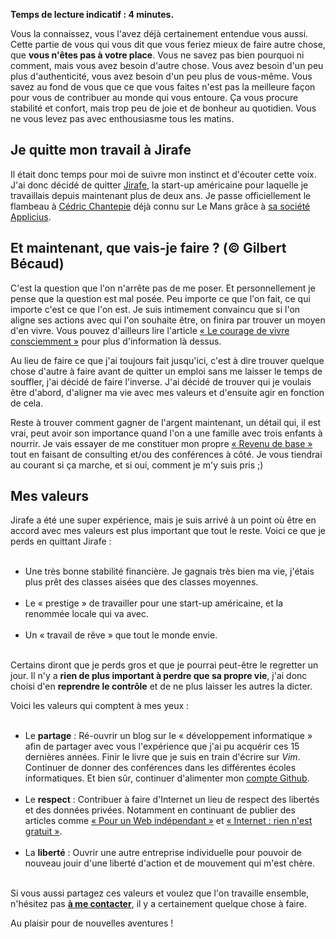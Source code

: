 <!-- 
.. title: Je quitte mon emploi
.. slug: je-quitte-mon-emploi
.. date: 2013-02-01 10:00:02+01:00
.. tags: Développement personnel, Carrière et travail
.. category: 
.. link: 
.. description: 
.. type: text
-->

<p></p><p><strong>Temps de lecture indicatif : 4 minutes.</strong></p><p></p>

<p></p><p>Vous la connaissez, vous l'avez déjà certainement entendue vous aussi. Cette partie de vous qui vous dit que vous feriez mieux de faire autre chose, que <strong>vous n'êtes pas à votre place</strong>. Vous ne savez pas bien pourquoi ni comment, mais vous avez besoin d'autre chose. Vous avez besoin d'un peu plus d'authenticité, vous avez besoin d'un peu plus de vous-même. Vous savez au fond de vous que ce que vous faites n'est pas la meilleure façon pour vous de contribuer au monde qui vous entoure. Ça vous procure stabilité et confort, mais trop peu de joie et de bonheur au quotidien. Vous ne vous levez pas avec enthousiasme tous les matins.</p><p></p>
<!-- TEASER_END -->
<p></p><h2>Je quitte mon travail à Jirafe</h2><p></p>

<p></p><p>Il était donc temps pour moi de suivre mon instinct et d'écouter cette voix. J'ai donc décidé de quitter <a href="http://jirafe.com">Jirafe</a>, la start-up américaine pour laquelle je travaillais depuis maintenant plus de deux ans. Je passe officiellement le flambeau à <a href="http://twitter.com/cchantep">Cédric Chantepie</a> déjà connu sur Le Mans grâce à <a href="http://www.applicius.fr/">sa société Applicius</a>.</p><p></p>

<p></p><h2>Et maintenant, que vais-je faire ? (© Gilbert Bécaud)</h2><p></p>

<p></p><p>C'est la question que l'on n'arrête pas de me poser. Et personnellement je pense que la question est mal posée. Peu importe ce que l'on fait, ce qui importe c'est ce que l'on est. Je suis intimement convaincu que si l'on aligne ses actions avec qui l'on souhaite être, on finira par trouver un moyen d'en vivre. Vous pouvez d'ailleurs lire l'article <a href="http://vincent.jousse.org/blog/le-courage-de-vivre-consciemment-steve-pavlina/">« Le courage de vivre consciemment »</a> pour plus d'information là dessus.</p><p></p>

<p></p><p>Au lieu de faire ce que j'ai toujours fait jusqu'ici, c'est à dire trouver quelque chose d'autre à faire avant de quitter un emploi sans me laisser le temps de souffler, j'ai décidé de faire l'inverse. J'ai décidé de trouver qui je voulais être d'abord, d'aligner ma vie avec mes valeurs et d'ensuite agir en fonction de cela.</p><p></p>

<p></p><p>Reste à trouver comment gagner de l'argent maintenant, un détail qui, il est vrai, peut avoir son importance quand l'on a une famille avec trois enfants à nourrir. Je vais essayer de me constituer mon propre <a href="http://vincent.jousse.org/blog/revenu-de-base-on-manque-enfin-de-travail/">« Revenu de base »</a> tout en faisant de consulting et/ou des conférences à côté. Je vous tiendrai au courant si ça marche, et si oui, comment je m'y suis pris ;)</p><p></p>

<p></p><h2>Mes valeurs</h2><p></p>

<p></p><p>Jirafe a été une super expérience, mais je suis arrivé à un point où être en accord avec mes valeurs est plus important que tout le reste. Voici ce que je perds en quittant Jirafe :</p><p></p>

<p></p><ul><br><li>Une très bonne stabilité financière. Je gagnais très bien ma vie, j'étais plus prêt des classes aisées que des classes moyennes.</li><br><li>Le « prestige » de travailler pour une start-up américaine, et la renommée locale qui va avec.</li><br><li>Un « travail de rêve » que tout le monde envie.</li><br></ul><p></p>

<p></p><p>Certains diront que je perds gros et que je pourrai peut-être le regretter un jour. Il n'y a <strong>rien de plus important à perdre que sa propre vie</strong>, j'ai donc choisi d'en <strong>reprendre le contrôle</strong> et de ne plus laisser les autres la dicter.</p><p></p>

<p></p><p>Voici les valeurs qui comptent à mes yeux :</p><p></p>

<p></p><ul><br><li>Le <strong>partage</strong> : Ré-ouvrir un blog sur le « développement informatique » afin de partager avec vous l'expérience que j'ai pu acquérir ces 15 dernières années. Finir le livre que je suis en train d'écrire sur <em>Vim</em>. Continuer de donner des conférences dans les différentes écoles informatiques. Et bien sûr, continuer d'alimenter mon <a href="http://github.com/vjousse">compte Github</a>.</li><br><li>Le <strong>respect</strong> : Contribuer à faire d'Internet un lieu de respect des libertés et des données privées. Notamment en continuant de publier des articles comme <a href="/blog/pour-un-web-indépendant/">« Pour un Web indépendant »</a> et <a href="/blog/internet-rien-nest-gratuit/">« Internet : rien n'est gratuit »</a>.</li><br><li>La <strong>liberté</strong> : Ouvrir une autre entreprise individuelle pour pouvoir de nouveau jouir d'une liberté d'action et de mouvement qui m'est chère.</li><br></ul><p></p>

<p></p><p>Si vous aussi partagez ces valeurs et voulez que l'on travaille ensemble, n'hésitez pas <strong><a href="/à-propos/">à me contacter</a></strong>, il y a certainement quelque chose à faire.</p><p></p>

<p></p><p>Au plaisir pour de nouvelles aventures !</p><p></p>

